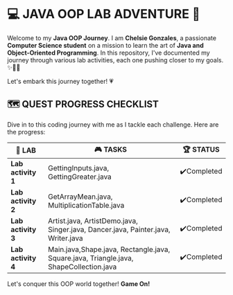 # 💻 **JAVA OOP LAB ADVENTURE** 📔

Welcome to my **Java OOP Journey**. I am **Chelsie Gonzales**, a passionate **Computer Science student** on a mission to learn the art of **Java and Object-Oriented Programming**. 
In this repository, I've documented my journey through various lab activities, each one pushing closer to my goals. ✨🧑‍🎓

Let's embark this journey together! 💗

## 🗺️ QUEST PROGRESS CHECKLIST
Dive in to this coding journey with me as I tackle each challenge. Here are the progress:

| 🎯 **LAB** | 🎮 **TASKS** | 🏆 **STATUS** |
|--------------|---------------|------------|
|**Lab activity 1**| GettingInputs.java, GettingGreater.java | ✔️Completed|
|**Lab activity 2**| GetArrayMean.java, MultiplicationTable.java |✔️Completed   |
|**Lab activity 3**| Artist.java, ArtistDemo.java, Singer.java, Dancer.java, Painter.java, Writer.java| ✔️Completed |
|**Lab activity 4**|Main.java,Shape.java, Rectangle.java, Square.java, Triangle.java, ShapeCollection.java|✔️Completed |

Let's conquer this OOP world together! **Game On!**
